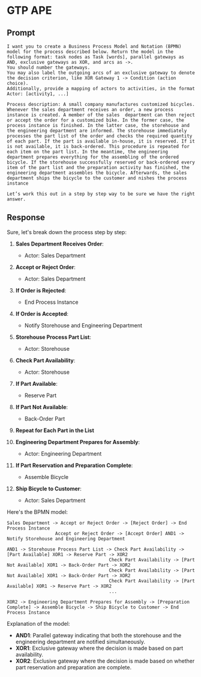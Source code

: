 # GTP APE

## Prompt 

    I want you to create a Business Process Model and Notation (BPMN) model for the process described below. Return the model in the following format: task nodes as Task [words], parallel gateways as AND, exclusive gateways as XOR, and arcs as ->.
    You should number the gateways. 
    You may also label the outgoing arcs of an exclusive gateway to denote the decision criterion, like XOR Gateway 1 -> Condition (action choice). 
    Additionally, provide a mapping of actors to activities, in the format Actor: [activity1, ...]

    Process description: A small company manufactures customized bicycles. Whenever the sales department receives an order, a new process instance is created. A member of the sales  department can then reject or accept the order for a customized bike. In the former case, the process instance is finished. In the latter case, the storehouse and the engineering department are informed. The storehouse immediately processes the part list of the order and checks the required quantity of each part. If the part is available in-house, it is reserved. If it is not available, it is back-ordered. This procedure is repeated for each item on the part list. In the meantime, the engineering department prepares everything for the assembling of the ordered bicycle. If the storehouse successfully reserved or back-ordered every item of the part list and the preparation activity has finished, the engineering department assembles the bicycle. Afterwards, the sales department ships the bicycle to the customer and nishes the process instance

    Let’s work this out in a step by step way to be sure we have the right answer.

## Response
Sure, let's break down the process step by step:

1. **Sales Department Receives Order**: 
   - Actor: Sales Department

2. **Accept or Reject Order**:
   - Actor: Sales Department

3. **If Order is Rejected**:
   - End Process Instance

4. **If Order is Accepted**:
   - Notify Storehouse and Engineering Department

5. **Storehouse Process Part List**:
   - Actor: Storehouse

6. **Check Part Availability**:
   - Actor: Storehouse

7. **If Part Available**:
   - Reserve Part

8. **If Part Not Available**:
   - Back-Order Part

9. **Repeat for Each Part in the List**

10. **Engineering Department Prepares for Assembly**:
    - Actor: Engineering Department

11. **If Part Reservation and Preparation Complete**:
    - Assemble Bicycle

12. **Ship Bicycle to Customer**:
    - Actor: Sales Department

Here's the BPMN model:

```
Sales Department -> Accept or Reject Order -> [Reject Order] -> End Process Instance
                  Accept or Reject Order -> [Accept Order] AND1 -> Notify Storehouse and Engineering Department
                  
AND1 -> Storehouse Process Part List -> Check Part Availability -> [Part Available] XOR1 -> Reserve Part -> XOR2
                                      Check Part Availability -> [Part Not Available] XOR1 -> Back-Order Part -> XOR2
                                      Check Part Availability -> [Part Not Available] XOR1 -> Back-Order Part -> XOR2
                                      Check Part Availability -> [Part Available] XOR1 -> Reserve Part -> XOR2
                                      ...

XOR2 -> Engineering Department Prepares for Assembly -> [Preparation Complete] -> Assemble Bicycle -> Ship Bicycle to Customer -> End Process Instance
```

Explanation of the model:

- **AND1**: Parallel gateway indicating that both the storehouse and the engineering department are notified simultaneously.
- **XOR1**: Exclusive gateway where the decision is made based on part availability.
- **XOR2**: Exclusive gateway where the decision is made based on whether part reservation and preparation are complete.
